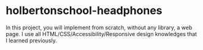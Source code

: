 # holbertonschool-headphones
In this project, you will implement from scratch, without any library, a web page. I use all HTML/CSS/Accessibility/Responsive design knowledges that I learned previously.
